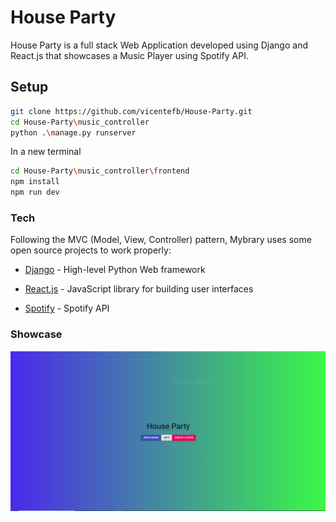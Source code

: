 # House Party

House Party is a full stack Web Application developed using Django and React.js that showcases a Music Player using Spotify API.

## Setup

```sh
git clone https://github.com/vicentefb/House-Party.git
cd House-Party\music_controller
python .\manage.py runserver
```

In a new terminal 
```sh
cd House-Party\music_controller\frontend
npm install
npm run dev
```

### Tech

Following the MVC (Model, View, Controller) pattern, Mybrary uses some open source projects to work properly:

* [Django] - High-level Python Web framework
* [React.js] - JavaScript library for building user interfaces
* [Spotify] - Spotify API


   [Django]: <https://www.djangoproject.com/>
   [React.js]: <https://reactjs.org/>
   [Spotify]: <https://developer.spotify.com/>

### Showcase

![](images/Home.PNG)